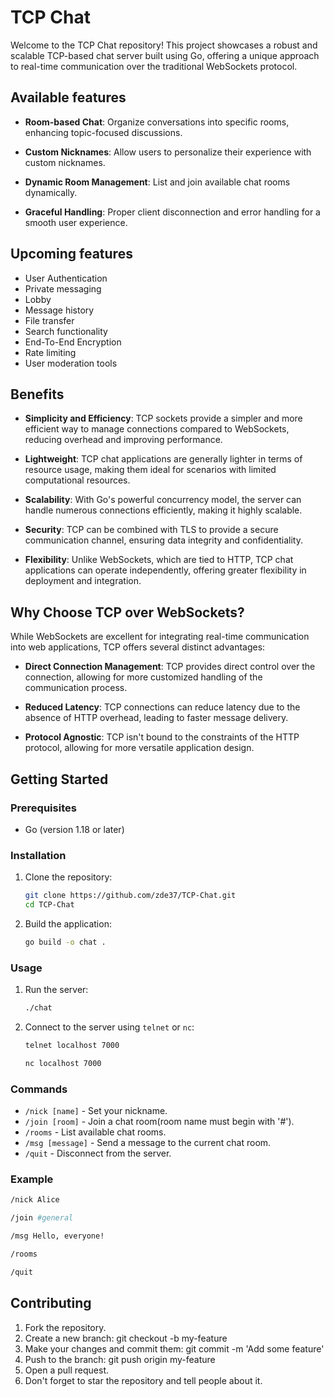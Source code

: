 # TCP Chat

Welcome to the TCP Chat repository! This project showcases a robust and scalable TCP-based chat server built using Go, offering a unique approach to real-time communication over the traditional WebSockets protocol.

## Available features
- **Room-based Chat**: Organize conversations into specific rooms, enhancing topic-focused discussions.

- **Custom Nicknames**: Allow users to personalize their experience with custom nicknames.

- **Dynamic Room Management**: List and join available chat rooms dynamically.

- **Graceful Handling**: Proper client disconnection and error handling for a smooth user experience.

## Upcoming features
- User Authentication
- Private messaging
- Lobby
- Message history
- File transfer
- Search functionality
- End-To-End Encryption
- Rate limiting
- User moderation tools

## Benefits

- **Simplicity and Efficiency**: TCP sockets provide a simpler and more efficient way to manage connections compared to WebSockets, reducing overhead and improving performance.

- **Lightweight**: TCP chat applications are generally lighter in terms of resource usage, making them ideal for scenarios with limited computational resources.

- **Scalability**: With Go's powerful concurrency model, the server can handle numerous connections efficiently, making it highly scalable.

- **Security**: TCP can be combined with TLS to provide a secure communication channel, ensuring data integrity and confidentiality.

- **Flexibility**: Unlike WebSockets, which are tied to HTTP, TCP chat applications can operate independently, offering greater flexibility in deployment and integration.

## Why Choose TCP over WebSockets?

While WebSockets are excellent for integrating real-time communication into web applications, TCP offers several distinct advantages:

- **Direct Connection Management**: TCP provides direct control over the connection, allowing for more customized handling of the communication process.

- **Reduced Latency**: TCP connections can reduce latency due to the absence of HTTP overhead, leading to faster message delivery.

- **Protocol Agnostic**: TCP isn't bound to the constraints of the HTTP protocol, allowing for more versatile application design.

## Getting Started

### Prerequisites

- Go (version 1.18 or later) 

### Installation

1. Clone the repository:

   ```sh
   git clone https://github.com/zde37/TCP-Chat.git
   cd TCP-Chat
   ```

2. Build the application:
   ```sh
   go build -o chat .
   ```

### Usage

1. Run the server:

   ```sh
   ./chat
   ```

2. Connect to the server using `telnet` or `nc`:
   ```sh
   telnet localhost 7000
   ```
   ```sh
   nc localhost 7000
   ```

### Commands

- `/nick [name]` - Set your nickname.
- `/join [room]` - Join a chat room(room name must begin with '#').
- `/rooms` - List available chat rooms.
- `/msg [message]` - Send a message to the current chat room.
- `/quit` - Disconnect from the server.

### Example

```sh
/nick Alice

/join #general

/msg Hello, everyone!

/rooms

/quit
```

## Contributing

1. Fork the repository.
2. Create a new branch: git checkout -b my-feature
3. Make your changes and commit them: git commit -m 'Add some feature'
4. Push to the branch: git push origin my-feature
5. Open a pull request.
6. Don't forget to star the repository and tell people about it.